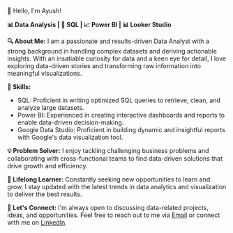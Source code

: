 
👋 Hello, I'm Ayush!

**📊 Data Analysis | 🎯 SQL | 📈 Power BI | 📊 Looker Studio**

**🔍 About Me:**
I am a passionate and results-driven Data Analyst with a strong background in handling complex datasets and deriving actionable insights. With an insatiable curiosity for data and a keen eye for detail, I love exploring data-driven stories and transforming raw information into meaningful visualizations.

**🔧 Skills:**
- SQL: Proficient in writing optimized SQL queries to retrieve, clean, and analyze large datasets.
- Power BI: Experienced in creating interactive dashboards and reports to enable data-driven decision-making.
- Google Data Studio: Proficient in building dynamic and insightful reports with Google's data visualization tool.

**💡 Problem Solver:**
I enjoy tackling challenging business problems and collaborating with cross-functional teams to find data-driven solutions that drive growth and efficiency.

**🌱 Lifelong Learner:**
Constantly seeking new opportunities to learn and grow, I stay updated with the latest trends in data analytics and visualization to deliver the best results.

**🤝 Let's Connect:**
I'm always open to discussing data-related projects, ideas, and opportunities. Feel free to reach out to me via [Email](https://ayushvst7@gmail.com) or connect with me on [LinkedIn](https://www.linkedin.com/in/ayush-vashisth-9399741a0/).
